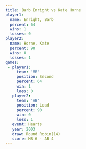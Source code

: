 ```yaml
---
title: Barb Enright vs Kate Horne
player1:             
  name: Enright, Barb
  percent: 64        
  wins: 1            
  losses: 0          
player2:             
  name: Horne, Kate  
  percent: 90        
  wins: 0            
  losses: 1          
games:
 - player1:          
     team: 'MB'      
     position: Second
     percent: 64     
     win: 1          
     loss: 0         
   player2:        
     team: 'AB'    
     position: Lead
     percent: 90   
     win: 0        
     loss: 1       
   event: Hearts        
   year: 2003           
   draw: Round Robin(14)
   score: MB 6 - AB 4   
---
```

